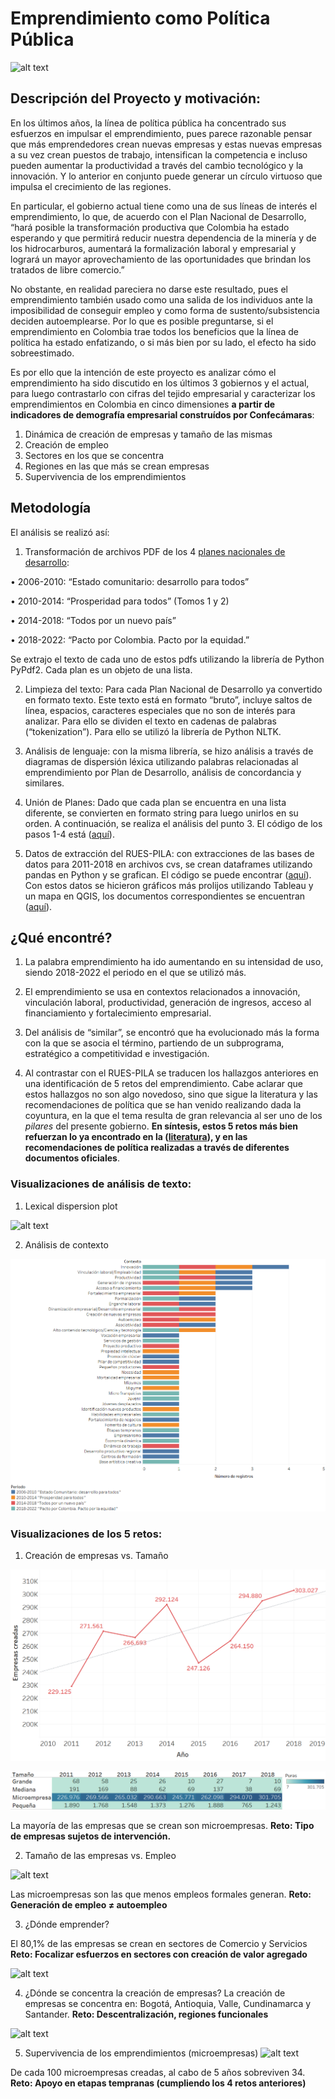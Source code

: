 # Emprendimiento como Política Pública #

![alt text](https://github.com/MonicaOrtizM/Trabajo_Final_MCPP/blob/master/Im%C3%A1genes/Word%20Art.png)

## Descripción del Proyecto y motivación: ##

En los últimos años, la línea de política pública ha concentrado sus esfuerzos en impulsar el emprendimiento, pues parece razonable pensar que más emprendedores crean nuevas empresas y estas nuevas empresas a su vez crean puestos de trabajo, intensifican la competencia e incluso pueden aumentar la productividad a través del cambio tecnológico y la innovación. Y lo anterior en conjunto puede generar un círculo virtuoso que impulsa el crecimiento de las regiones. 

En particular, el gobierno actual tiene como una de sus líneas de interés el emprendimiento, lo que, de acuerdo con el Plan Nacional de Desarrollo, “hará posible la transformación productiva que Colombia ha estado esperando y que permitirá reducir nuestra dependencia de la minería y de los hidrocarburos, aumentará la formalización laboral y empresarial y logrará un mayor aprovechamiento de las oportunidades que brindan los tratados de libre comercio.”

No obstante, en realidad pareciera no darse este resultado, pues el emprendimiento también usado como una salida de los individuos ante la imposibilidad de conseguir empleo y como forma de sustento/subsistencia deciden autoemplearse. Por lo que es posible preguntarse, si el emprendimiento en Colombia trae todos los beneficios que la línea de política ha estado enfatizando, o si más bien por su lado, el efecto ha sido sobreestimado. 

Es por ello que la intención de este proyecto es analizar cómo el emprendimiento ha sido discutido en los últimos 3 gobiernos y el actual, para luego contrastarlo con cifras del tejido empresarial y caracterizar los emprendimientos en Colombia en cinco dimensiones **a partir de indicadores de demografía empresarial construídos por Confecámaras**: 
1.	Dinámica de creación de empresas y tamaño de las mismas 
2.	Creación de empleo
3.	Sectores en los que se concentra 
4.	Regiones en las que más se crean empresas
5.	Supervivencia de los emprendimientos 


## Metodología ##

El análisis se realizó así: 
1.	Transformación de archivos PDF de los 4 [planes nacionales de desarrollo](https://github.com/MonicaOrtizM/Trabajo_Final_MCPP/tree/master/Planes%20Nacionales%20de%20Desarrollo): 

•	2006-2010: “Estado comunitario: desarrollo para todos” 

•	2010-2014: “Prosperidad para todos” (Tomos 1 y 2)

•	2014-2018: “Todos por un nuevo país”

•	2018-2022: “Pacto por Colombia. Pacto por la equidad.”

Se extrajo el texto de cada uno de estos pdfs utilizando la librería de Python PyPdf2. Cada plan es un objeto de una lista.

2.	Limpieza del texto: Para cada Plan Nacional de Desarrollo ya convertido en formato texto. Este texto está en formato “bruto”, incluye saltos de línea, espacios, caracteres especiales que no son de interés para analizar. Para ello se dividen el texto en cadenas de palabras (“tokenization”). Para ello se utilizó la librería de Python NLTK. 

3.	Análisis de lenguaje: con la misma librería, se hizo análisis a través de diagramas de dispersión léxica utilizando palabras relacionadas al emprendimiento por Plan de Desarrollo, análisis de concordancia y similares. 

4. Unión de Planes: Dado que cada plan se encuentra en una lista diferente, se convierten en formato string para luego unirlos en su orden. A continuación, se realiza el análisis del punto 3. El código de los pasos 1-4 está ([aquí](https://github.com/MonicaOrtizM/Trabajo_Final_MCPP/blob/master/Programaci%C3%B3n/Trabajo%20Final_PND.zip)).

5.	Datos de extracción del RUES-PILA: con extracciones de las bases de datos para 2011-2018 en archivos cvs, se crean dataframes utilizando pandas en Python y se grafican. El código se puede encontrar ([aquí](https://github.com/MonicaOrtizM/Trabajo_Final_MCPP/blob/master/Programaci%C3%B3n/Extracci%C3%B3n%20de%20Informaci%C3%B3n%20Empresarial.ipynb)). Con estos datos se hicieron gráficos más prolijos utilizando Tableau y un mapa en QGIS, los documentos correspondientes se encuentran ([aquí](https://github.com/MonicaOrtizM/Trabajo_Final_MCPP/tree/master/Otros)). 

## ¿Qué encontré? ##

1. 	La palabra emprendimiento ha ido aumentando en su intensidad de uso, siendo 2018-2022 el periodo en el que se utilizó más. 

2. El emprendimiento se usa en contextos relacionados a innovación, vinculación laboral, productividad, generación de ingresos, acceso al financiamiento y fortalecimiento empresarial. 

3. Del análisis de “similar”, se encontró que ha evolucionado más la forma con la que se asocia el término, partiendo de un subprograma, estratégico a competitividad e investigación. 

4.	Al contrastar con el RUES-PILA se traducen los hallazgos anteriores en una identificación de 5 retos del emprendimiento. Cabe aclarar que estos hallazgos no son algo novedoso, sino que sigue la literatura y las recomendaciones de política que se han venido realizando dada la coyuntura, en la que el tema resulta de gran relevancia al ser uno de los *pilares* del presente gobierno. 
**En síntesis, estos 5 retos más bien refuerzan lo ya encontrado en la ([literatura](https://github.com/MonicaOrtizM/Trabajo_Final_MCPP/tree/master/Papers)), y en las recomendaciones de política realizadas a través de diferentes documentos oficiales**.

### Visualizaciones de análisis de texto: ### 

1. Lexical dispersion plot 

![alt text](https://github.com/MonicaOrtizM/Trabajo_Final_MCPP/blob/master/Im%C3%A1genes/Lexical%20Dispersion_1.png)

2. Análisis de contexto 

![alt text](https://github.com/MonicaOrtizM/Trabajo_Final_MCPP/blob/master/Im%C3%A1genes/Contexto.png)

### Visualizaciones de los 5 retos: ###
1.	Creación de empresas vs. Tamaño 

![alt text](https://github.com/MonicaOrtizM/Trabajo_Final_MCPP/blob/master/Im%C3%A1genes/Creaci%C3%B3n.png)

![alt text](https://github.com/MonicaOrtizM/Trabajo_Final_MCPP/blob/master/Im%C3%A1genes/Tama%C3%B1o.png)
 
La mayoría de las empresas que se crean son microempresas. 
**Reto: Tipo de empresas sujetos de intervención.** 

2.	Tamaño de las empresas vs. Empleo 

 ![alt text](https://github.com/MonicaOrtizM/Trabajo_Final_MCPP/blob/master/Im%C3%A1genes/Empleo.png)
 
Las microempresas son las que menos empleos formales generan. 
**Reto: Generación de empleo ≠ autoempleo**

3.	¿Dónde emprender?
 
El 80,1% de las empresas se crean en sectores de Comercio y Servicios
**Reto: Focalizar esfuerzos en sectores con creación de valor agregado**

 ![alt text](https://github.com/MonicaOrtizM/Trabajo_Final_MCPP/blob/master/Im%C3%A1genes/Sectores1.png)

4.	¿Dónde se concentra la creación de empresas?
La creación de empresas se concentra en: Bogotá, Antioquia, Valle, Cundinamarca y Santander. 
**Reto: Descentralización, regiones funcionales**

 ![alt text](https://github.com/MonicaOrtizM/Trabajo_Final_MCPP/blob/master/Im%C3%A1genes/Depto_Map_average.png)

5.	Supervivencia de los emprendimientos (microempresas) 
 ![alt text](https://github.com/MonicaOrtizM/Trabajo_Final_MCPP/blob/master/Im%C3%A1genes/Supervivencia%20Microempresas.png)
 
De cada 100 microempresas creadas, al cabo de 5 años sobreviven 34. **Reto: Apoyo en etapas tempranas (cumpliendo los 4 retos anteriores)**
